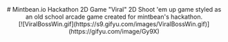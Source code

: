 <div align='center'>
# Mintbean.io Hackathon 2D Game "Viral"
2D Shoot 'em up game styled as an old school arcade game created for mintbean's hackathon.
</div>
<div align='center'>
[![ViralBossWin.gif](https://s9.gifyu.com/images/ViralBossWin.gif)](https://gifyu.com/image/Gy9X)         
</div>
